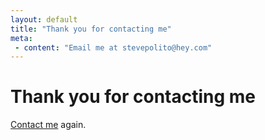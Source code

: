 ```yaml
---
layout: default
title: "Thank you for contacting me"
meta:
 - content: "Email me at stevepolito@hey.com"
---
```


# Thank you for contacting me

[Contact me](/contact) again.

